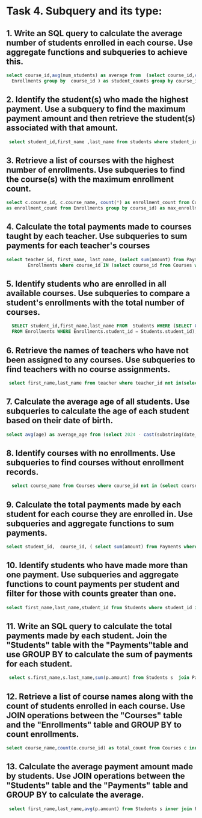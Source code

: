 # Task 4. Subquery and its type:


## 1. Write an SQL query to calculate the average number of students enrolled in each course. Use aggregate functions and subqueries to achieve this.
```sql
select course_id,avg(num_students) as average from  (select course_id,count(*) as num_students from 
  Enrollments group by  course_id ) as student_counts group by course_id; 
 ``` 
## 2. Identify the student(s) who made the highest payment. Use a subquery to find the maximum payment amount and then retrieve the student(s) associated with that amount.
```sql
 select student_id,first_name ,last_name from students where student_id in( select student_id from Payments where amount in (select max(amount) from Payments)  )
```

## 3. Retrieve a list of courses with the highest number of enrollments. Use subqueries to find the course(s) with the maximum enrollment count.
```sql                         
select c.course_id, c.course_name, count(*) as enrollment_count from Courses c join Enrollments e on c.course_id =e.course_id group by c.course_id, c.course_name having count(*) = (select max(enrollment_count) from (select count(*)
as enrollment_count from Enrollments group by course_id) as max_enrollment)
```						  
## 4. Calculate the total payments made to courses taught by each teacher. Use subqueries to sum payments for each teacher's courses	
```sql               
select teacher_id, first_name, last_name, (select sum(amount) from Payments where student_id IN (select student_id from 
		Enrollments where course_id IN (select course_id from Courses where teacher_id = t.teacher_id))) as total_payments from Teacher t;
```
## 5. Identify students who are enrolled in all available courses. Use subqueries to compare a student's enrollments with the total number of courses.

```sql
  SELECT student_id,first_name,last_name FROM  Students WHERE (SELECT COUNT(DISTINCT course_id) FROM Courses) = (SELECT COUNT(DISTINCT course_id)
  FROM Enrollments WHERE Enrollments.student_id = Students.student_id);
```
## 6. Retrieve the names of teachers who have not been assigned to any courses. Use subqueries to find teachers with no course assignments.
```sql
 select first_name,last_name from teacher where teacher_id not in(select teacher_id from Courses)
```
## 7. Calculate the average age of all students. Use subqueries to calculate the age of each student based on their date of birth.

```sql 
select avg(age) as average_age from (select 2024 - cast(substring(date_of_birth, 1, 4) as int) as age from Students) as student_age;
```
	   
## 8. Identify courses with no enrollments. Use subqueries to find courses without enrollment records.
```sql
  select course_name from Courses where course_id not in (select course_id from Enrollments)
```
 ## 9. Calculate the total payments made by each student for each course they are enrolled in. Use subqueries and aggregate functions to sum payments.
```sql
select student_id,  course_id, ( select sum(amount) from Payments where Payments.student_id = Enrollments.student_id ) as total_payments from Enrollments;
```
## 10. Identify students who have made more than one payment. Use subqueries and aggregate functions to count payments per student and filter for those with counts greater than one.
  
  ```sql
  select first_name,last_name,student_id from Students where student_id in ( select student_id from payments group by student_id having count(payment_id)>1 ) 
 ```

## 11. Write an SQL query to calculate the total payments made by each student. Join the "Students" table with the "Payments"table and use GROUP BY to calculate the sum of payments for each student.
 ```sql 
  select s.first_name,s.last_name,sum(p.amount) from Students s  join Payments p on  s.student_id=p.student_id  group by s.student_id,s.first_name,s.last_name
 ``` 
## 12. Retrieve a list of course names along with the count of students enrolled in each course. Use JOIN operations between the "Courses" table and the "Enrollments" table and GROUP BY to count enrollments.
```sql
select course_name,count(e.course_id) as total_count from Courses c inner join Enrollments e on c.course_id=e.course_id group by c.course_id,c.course_name
```
## 13. Calculate the average payment amount made by students. Use JOIN operations between the "Students" table and the "Payments" table and GROUP BY to calculate the average.
```sql
 select first_name,last_name,avg(p.amount) from Students s inner join Payments p on s.student_id=p.student_id group by s.student_id,s.first_name,s.last_name
```
